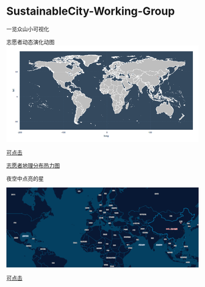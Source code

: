# SustainableCity-Working-Group
一览众山小可视化


志愿者动态演化动图
![](https://github.com/GISerDaiShaoqing/SustainableCity-Working-Group/blob/master/ZSXvolunteer.gif)

[可点击](https://github.com/GISerDaiShaoqing/SustainableCity-Working-Group/blob/master/ZSXvolunteer.gif)

[志愿者地理分布热力图](https://giserdaishaoqing.github.io/SustainableCity-Working-Group/)

夜空中点亮的星

![](https://github.com/GISerDaiShaoqing/SustainableCity-Working-Group/blob/master/mapv.gif)

[可点击](http://p04n283nf.bkt.clouddn.com/mapv.gif)